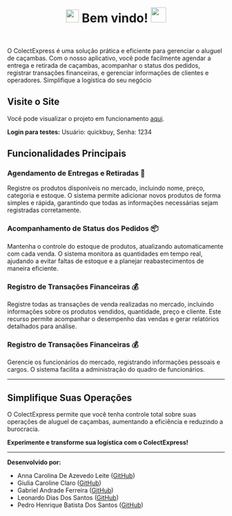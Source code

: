 
<h1 align='center'><img src="https://media2.giphy.com/media/QssGEmpkyEOhBCb7e1/giphy.gif?cid=ecf05e47a0n3gi1bfqntqmob8g9aid1oyj2wr3ds3mg700bl&rid=giphy.gif" width ="30"> 
  Bem vindo! <img src="https://media.giphy.com/media/hvRJCLFzcasrR4ia7z/giphy.gif" width="35"></h1> 
<br>

O ColectExpress é uma solução prática e eficiente para gerenciar o aluguel de caçambas. Com o nosso aplicativo, você pode facilmente agendar a entrega e retirada de caçambas, acompanhar o status dos pedidos, registrar transações financeiras, e gerenciar informações de clientes e operadores. Simplifique a logística do seu negócio

## Visite o Site

Você pode visualizar o projeto em funcionamento [aqui](https://henriquenery1.github.io/QuickBuy/login/login.html).

**Login para testes:** Usuário: quickbuy, Senha: 1234

## Funcionalidades Principais

### Agendamento de Entregas e Retiradas 🚚
Registre os produtos disponíveis no mercado, incluindo nome, preço, categoria e estoque. O sistema permite adicionar novos produtos de forma simples e rápida, garantindo que todas as informações necessárias sejam registradas corretamente.

### Acompanhamento de Status dos Pedidos 📦
Mantenha o controle do estoque de produtos, atualizando automaticamente com cada venda. O sistema monitora as quantidades em tempo real, ajudando a evitar faltas de estoque e a planejar reabastecimentos de maneira eficiente.

### Registro de Transações Financeiras 💰
Registre todas as transações de venda realizadas no mercado, incluindo informações sobre os produtos vendidos, quantidade, preço e cliente. Este recurso permite acompanhar o desempenho das vendas e gerar relatórios detalhados para análise.

### Registro de Transações Financeiras 💰
Gerencie os funcionários do mercado, registrando informações pessoais e cargos. O sistema facilita a administração do quadro de funcionários.

---

## Simplifique Suas Operações
O ColectExpress permite que você tenha controle total sobre suas operações de aluguel de caçambas, aumentando a eficiência e reduzindo a burocracia.

**Experimente e transforme sua logística com o ColectExpress!**

---

**Desenvolvido por:**
- Anna Carolina De Azevedo Leite ([GitHub](https://github.com/annacarolinaa))
- Giulia Caroline Claro ([GitHub](https://github.com/GiuCaroline))
- Gabriel Andrade Ferreira ([GitHub]((https://github.com/biel388)))
- Leonardo Dias Dos Santos ([GitHub](https://github.com/Leo-Santoss))
- Pedro Henrique Batista Dos Santos ([GitHub](https://github.com/pedrosantos664))

